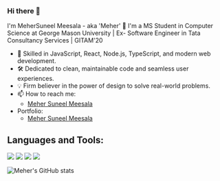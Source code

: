 ### Hi there 👋

I'm MeherSuneel Meesala - aka 'Meher' 👋
I'm a MS Student in Computer Science at George Mason University | Ex- Software Engineer in Tata Consultancy Services | GITAM'20

- 🔭 Skilled in JavaScript, React, Node.js, TypeScript, and modern web development.
- 🛠️ Dedicated to clean, maintainable code and seamless user experiences.
- 💡 Firm believer in the power of design to solve real-world problems.
- 📫 How to reach me: 
   - [Meher Suneel Meesala](https://www.linkedin.com/in/meher-suneel-meesala/)
- Portfolio:
   - [Meher Suneel Meesala](https://suneelmeesalameher.github.io/MeherSuneel/)
      


## Languages and Tools:
![](https://img.shields.io/badge/Code-NodeJs-informational?style=flat&logoColor=white&color=2bbc8a)
![](https://img.shields.io/badge/Code-Python-informational?style=flat&logoColor=white&color=2bbc8a)
![](https://img.shields.io/badge/Code-Java-informational?style=flat&logoColor=white&color=2bbc8a)
![](https://img.shields.io/badge/Platform-Web-informational?style=flat&logoColor=white&color=2bbc8a)

![Meher's GitHub stats](https://github-readme-stats.vercel.app/api?username=suneelmeesalameher&show_icons=true&theme=radical&hide_rank=true)
